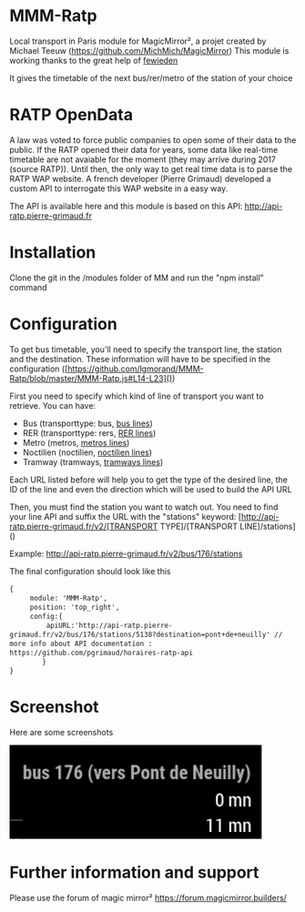 # MMM-Ratp
Local transport in Paris module for MagicMirror², a projet created by Michael Teeuw (https://github.com/MichMich/MagicMirror)
This module is working thanks to the great help of [fewieden](https://github.com/fewieden)

It gives the timetable of the next bus/rer/metro of the station of your choice


# RATP OpenData 

A law was voted to force public companies to open some of their data to the public. If the RATP opened their data for years, some data like real-time timetable are not avaiable for the moment (they may arrive during 2017 (source RATP)).
Until then, the only way to get real time data is to parse the RATP WAP website. A french developer (Pierre Grimaud) developed a custom API to interrogate this WAP website in a easy way.

The API is available here and this module is based on this API: http://api-ratp.pierre-grimaud.fr


# Installation 

Clone the git in the /modules folder of MM and run the "npm install" command


# Configuration 

To get bus timetable, you'll need to specify the transport line, the station and the destination. These information will have to be specified in the configuration ([https://github.com/lgmorand/MMM-Ratp/blob/master/MMM-Ratp.js#L14-L23]())

First you need to specify which kind of line of transport you want to retrieve. You can have:
- Bus (transporttype: bus, [bus lines](http://api-ratp.pierre-grimaud.fr/v2/bus/))
- RER (transporttype: rers, [RER lines](http://api-ratp.pierre-grimaud.fr/v2/rers/))
- Metro (metros, [metros lines](http://api-ratp.pierre-grimaud.fr/v2/metros/))
- Noctilien (noctilien, [noctilien lines](http://api-ratp.pierre-grimaud.fr/v2/noctiliens/))
- Tramway (tramways, [tramways lines](http://api-ratp.pierre-grimaud.fr/v2/tramways/))

Each URL listed before will help you to get the type of the desired line, the ID of the line and even the direction which will be used to build the API URL

Then, you must find the station you want to watch out. You need to find your line API and suffix the URL with the "stations" keyword: [http://api-ratp.pierre-grimaud.fr/v2/[TRANSPORT TYPE]/[TRANSPORT LINE]/stations]()

Example: http://api-ratp.pierre-grimaud.fr/v2/bus/176/stations

The final configuration should look like this
```
{		       
     module: 'MMM-Ratp',		        
     position: 'top_right',			
     config:{						
         apiURL:'http://api-ratp.pierre-grimaud.fr/v2/bus/176/stations/5138?destination=pont+de+neuilly' // more info about API documentation : https://github.com/pgrimaud/horaires-ratp-api			
        }
}
```

# Screenshot 

Here are some screenshots

![demo](https://raw.githubusercontent.com/lgmorand/MMM-Ratp/master/screenshots/ratp.png)


# Further information and support 

Please use the forum of magic mirror² https://forum.magicmirror.builders/